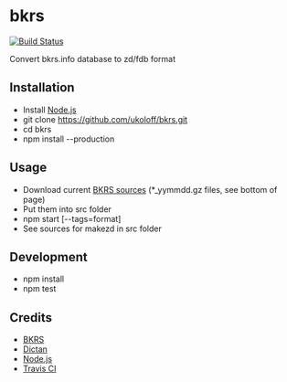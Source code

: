 # bkrs

[![Build Status](https://travis-ci.org/ukoloff/bkrs.svg?branch=master)](https://travis-ci.org/ukoloff/bkrs)

Convert bkrs.info database to zd/fdb format

## Installation

  * Install [Node.js](http://nodejs.org/download/)
  * git clone https://github.com/ukoloff/bkrs.git
  * cd bkrs
  * npm install --production

## Usage

  * Download current [BKRS sources](http://bkrs.info/p47) (*_yymmdd.gz files, see bottom of page)
  * Put them into src folder
  * npm start [--tags=format]
  * See sources for makezd in src folder

## Development

  * npm install
  * npm test

## Credits
  * [BKRS](http://bkrs.info/)
  * [Dictan](http://www.softex.info/)
  * [Node.js](http://nodejs.org/)
  * [Travis CI](https://travis-ci.org/)
